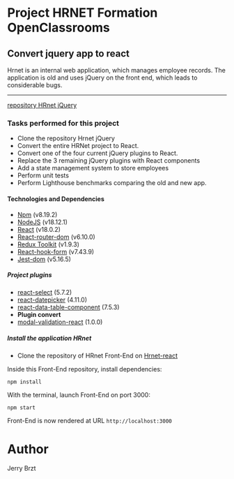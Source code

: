 # Project HRNET Formation OpenClassrooms

## Convert jquery app to react

Hrnet is an internal web application, which manages employee records. The application is old and uses jQuery on the front end, which leads to considerable bugs.

---

[repository HRnet jQuery](https://github.com/OpenClassrooms-Student-Center/P12_Front-end.git)

### Tasks performed for this project

- Clone the repository Hrnet jQuery
- Convert the entire HRNet project to React.
- Convert one of the four current jQuery plugins to React.
- Replace the 3 remaining jQuery plugins with React components
- Add a state management system to store employees
- Perform unit tests
- Perform Lighthouse benchmarks comparing the old and new app.

#### Technologies and Dependencies

- [Npm](https://www.npmjs.com/package/npm) (v8.19.2)
- [NodeJS](https://nodejs.org/en/) (v18.12.1)
- [React](https://fr.reactjs.org/) (v18.0.2)
- [React-router-dom](https://reactrouter.com/) (v6.10.0)
- [Redux Toolkit](https://redux-toolkit.js.org/) (v1.9.3)
- [React-hook-form](https://react-hook-form.com/) (v7.43.9)
- [Jest-dom](https://testing-library.com/docs/ecosystem-jest-dom/) (v5.16.5)

##### Project plugins

- [react-select](https://react-select.com/) (5.7.2)
- [react-datepicker](https://reactdatepicker.com/) (4.11.0)
- [react-data-table-component](https://react-data-table-component.netlify.app) (7.5.3)
- **Plugin convert**
- [modal-validation-react](https://github.com/Jerry-bz/modal-plugin) (1.0.0)

##### Install the application HRnet

- Clone the repository of HRnet Front-End on [Hrnet-react](https://github.com/Jerry-bz/hrnet-react)

Inside this Front-End repository, install dependencies:

`npm install`

With the terminal, launch Front-End on port 3000:

`npm start`

Front-End is now rendered at URL `http://localhost:3000`

# Author

Jerry Brzt
